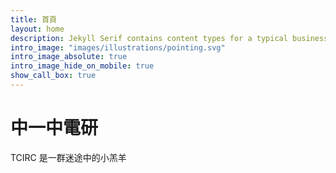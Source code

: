 ```yaml
---
title: 首頁
layout: home
description: Jekyll Serif contains content types for a typical business website. The theme is fully responsive, blazing fast and artfully illustrated.
intro_image: "images/illustrations/pointing.svg"
intro_image_absolute: true
intro_image_hide_on_mobile: true
show_call_box: true
---
```


# 中一中電研

TCIRC 是一群迷途中的小羔羊






